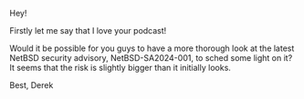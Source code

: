 Hey!

Firstly let me say that I love your podcast!

Would it be possible for you guys to have a more thorough look at the latest NetBSD security advisory, NetBSD-SA2024-001, to sched some light on it? It seems that the risk is slightly bigger than it initially looks.

Best,
Derek
